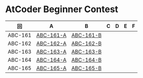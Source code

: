# AtCoder Beginner Contest

| 回 | A | B | C | D | E | F |
|:---:|:---:|:---:|:---:|:---:|:---:|:---:|
| ABC-161 | [ABC-161-A](ABC-161-A.py) | [ABC-161-B](ABC-161-B.py) |  |  |  |  |
| ABC-162 | [ABC-162-A](ABC-162-A.py) | [ABC-162-B](ABC-162-B.py) |  |  |  |  |
| ABC-163 | [ABC-163-A](ABC-163-A.py) | [ABC-163-B](ABC-163-B.py) |  |  |  |  |
| ABC-164 | [ABC-164-A](ABC-164-A.py) | [ABC-164-B](ABC-164-B.py) |  |  |  |  |
| ABC-165 | [ABC-165-A](ABC-165-A.py) | [ABC-165-B](ABC-165-B.py) |  |  |  |  |
